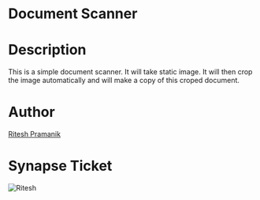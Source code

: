 # Document Scanner
# Description
This is a simple document scanner. It will take static image. It will then crop the image automatically and will make a copy of this croped document.
# Author
[Ritesh Pramanik](https:\\github.com\ritesh2004)
# Synapse Ticket
![Ritesh](https://user-images.githubusercontent.com/109234507/214209512-d9c0caf0-dd64-4e40-82f9-6b805a205078.png)